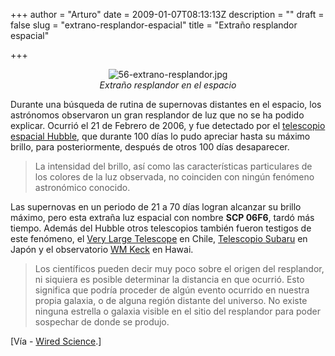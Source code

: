 +++
author = "Arturo"
date = 2009-01-07T08:13:13Z
description = ""
draft = false
slug = "extrano-resplandor-espacial"
title = "Extraño resplandor espacial"

+++

 <p align="center"><img src="http://geeksan.com/wp-content/uploads/import/56-extrano-resplandor.jpg" alt="56-extrano-resplandor.jpg" /><br /><cite>Extraño resplandor en el espacio</cite>

Durante una búsqueda de rutina de supernovas distantes en el espacio, los astrónomos observaron un gran resplandor de luz que no se ha podido explicar. Ocurrió el 21 de Febrero de 2006, y fue detectado por el <a href="http://geek.cl/wp-content/uploads/2009/01/Telescopio_Espacial_Hubble">telescopio espacial Hubble</a>, que durante 100 días lo pudo apreciar hasta su máximo brillo, para posteriormente, después de otros 100 días desaparecer.

<blockquote>La intensidad del brillo, así como las características particulares de los colores de la luz observada, no coinciden con ningún fenómeno astronómico conocido.</blockquote>

Las supernovas en un periodo de 21  a 70 días logran alcanzar su brillo máximo, pero esta extraña luz espacial con nombre <strong>SCP 06F6</strong>, tardó más tiempo. Además del Hubble otros telescopios también fueron testigos de este fenómeno, el <a href="http://geek.cl/wp-content/uploads/2009/01/Very_Large_Telescope">Very Large Telescope</a> en Chile, <a href="http://geek.cl/wp-content/uploads/2009/01/Telescopio_Subaru">Telescopio Subaru</a> en Japón y el observatorio <a href="http://geek.cl/wp-content/uploads/2009/01/Telescopio_Keck">WM Keck</a> en Hawai.

<blockquote>Los científicos pueden decir muy poco sobre el origen del resplandor, ni siquiera es posible determinar la distancia en que ocurrió. Esto significa que podría proceder de algún evento ocurrido en nuestra propia galaxia, o de alguna región distante del universo. No existe ninguna estrella o galaxia visible en el sitio del resplandor para poder sospechar de donde se produjo.</blockquote>

[Vía - <a href="http://geek.cl/wp-content/uploads/2009/01/bright-flash.html">Wired Science</a>.]
